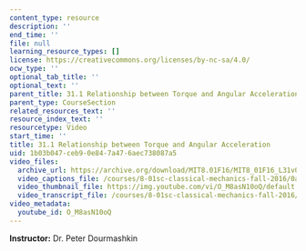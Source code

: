 ```yaml
---
content_type: resource
description: ''
end_time: ''
file: null
learning_resource_types: []
license: https://creativecommons.org/licenses/by-nc-sa/4.0/
ocw_type: ''
optional_tab_title: ''
optional_text: ''
parent_title: 31.1 Relationship between Torque and Angular Acceleration
parent_type: CourseSection
related_resources_text: ''
resource_index_text: ''
resourcetype: Video
start_time: ''
title: 31.1 Relationship between Torque and Angular Acceleration
uid: 1b03b047-ceb9-0e84-7a47-6aec738087a5
video_files:
  archive_url: https://archive.org/download/MIT8.01F16/MIT8_01F16_L31v01_360p.mp4
  video_captions_file: /courses/8-01sc-classical-mechanics-fall-2016/0a6b943ae8d753bf8027bac93d58258e_O_M8asN10oQ.vtt
  video_thumbnail_file: https://img.youtube.com/vi/O_M8asN10oQ/default.jpg
  video_transcript_file: /courses/8-01sc-classical-mechanics-fall-2016/5fc358ecf7d1067bec947e125dffc110_O_M8asN10oQ.pdf
video_metadata:
  youtube_id: O_M8asN10oQ
---
```


**Instructor:** Dr. Peter Dourmashkin

